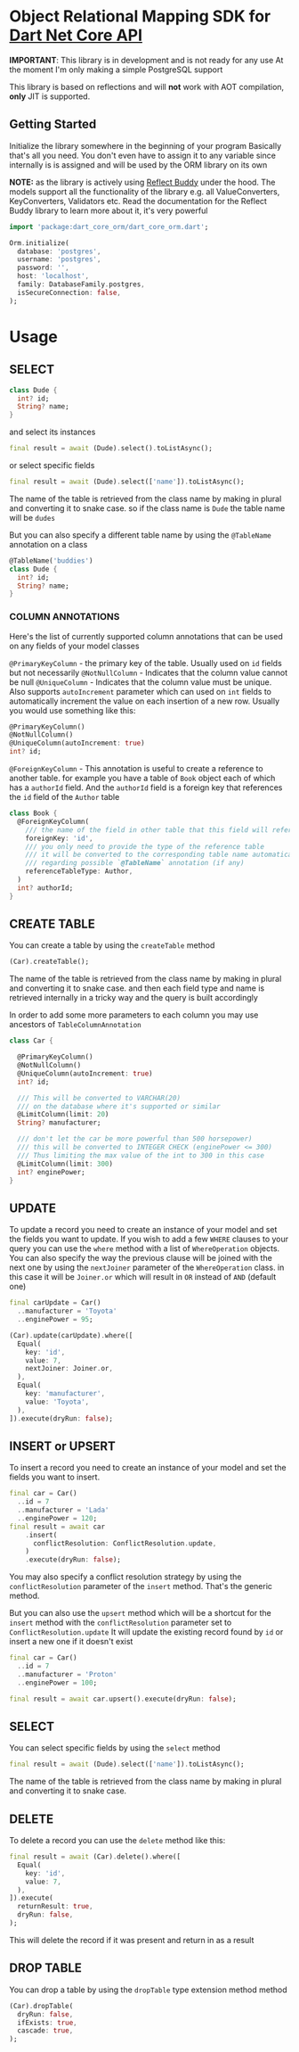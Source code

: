 # Object Relational Mapping SDK for [Dart Net Core API](https://github.com/caseyryan/dart_net_core_api)



**IMPORTANT**: This library is in development and is not ready for any use
At the moment I'm only making a simple PostgreSQL support 


This library is based on reflections and will **not** work with AOT compilation, **only** JIT is supported. 


## Getting Started

Initialize the library somewhere in the beginning of your program
Basically that's all you need. You don't even have to assign it to any variable 
since internally is is assigned and will be used by the ORM library on its own

**NOTE:** as the library is actively using [Reflect Buddy](https://github.com/caseyryan/reflect_buddy) 
under the hood. The models support all the functionality of the library e.g. 
all ValueConverters, KeyConverters, Validators etc. Read the documentation for the Reflect Buddy library
to learn more about it, it's very powerful

```dart
import 'package:dart_core_orm/dart_core_orm.dart';

Orm.initialize(
  database: 'postgres',
  username: 'postgres',
  password: '',
  host: 'localhost',
  family: DatabaseFamily.postgres,
  isSecureConnection: false,
);
```

# Usage

## SELECT

```dart
class Dude {
  int? id;
  String? name;
}
```

and select its instances 

```dart
final result = await (Dude).select().toListAsync();
```

or select specific fields
```dart
final result = await (Dude).select(['name']).toListAsync();
```

The name of the table is retrieved from the class name by making in plural and converting it to snake case.
so if the class name is `Dude` the table name will be `dudes`

But you can also specify a different table name by using the `@TableName` annotation on a class

```dart
@TableName('buddies')
class Dude {
  int? id;
  String? name;
}
```

### COLUMN ANNOTATIONS

Here's the list of currently supported column annotations
that can be used on any fields of your model classes

`@PrimaryKeyColumn` - the primary key of the table. Usually used on `id` fields but not necessarily
`@NotNullColumn` - Indicates that the column value cannot be null
`@UniqueColumn` - Indicates that the column value must be unique. Also supports `autoIncrement` parameter which can  used on `int` fields to automatically increment the value on each insertion of a new row. 
Usually you would use something like this:

```dart
@PrimaryKeyColumn()
@NotNullColumn()
@UniqueColumn(autoIncrement: true)
int? id;  
```

`@ForeignKeyColumn` - This annotation is useful to create a reference to another table. 
for example you have a table of `Book` object each of which has a `authorId` field.
And the `authorId` field is a foreign key that references the `id` field of the `Author` table

```dart
class Book {
  @ForeignKeyColumn(
    /// the name of the field in other table that this field will reference
    foreignKey: 'id',
    /// you only need to provide the type of the reference table
    /// it will be converted to the corresponding table name automatically 
    /// regarding possible `@TableName` annotation (if any)
    referenceTableType: Author,
  )
  int? authorId;
}
```

## CREATE TABLE

You can create a table by using the `createTable` method

```dart
(Car).createTable();
```

The name of the table is retrieved from the class name by making in plural and converting it to snake case.
and then each field type and name is retrieved internally in a tricky way and the query is built accordingly

In order to add some more parameters to each column you may use ancestors of `TableColumnAnnotation`

```dart
class Car {

  @PrimaryKeyColumn()
  @NotNullColumn()
  @UniqueColumn(autoIncrement: true)
  int? id;

  /// This will be converted to VARCHAR(20) 
  /// on the database where it's supported or similar
  @LimitColumn(limit: 20)
  String? manufacturer;

  /// don't let the car be more powerful than 500 horsepower) 
  /// this will be converted to INTEGER CHECK (enginePower <= 300)
  /// Thus limiting the max value of the int to 300 in this case
  @LimitColumn(limit: 300)
  int? enginePower;
}
```

## UPDATE

To update a record you need to create an instance of your model and set the fields you want to update.
If you wish to add a few `WHERE` clauses to your query you can use the `where` method
with a list of `WhereOperation` objects. You can also specify the way the previous clause will 
be joined with the next one by using the `nextJoiner` parameter of the `WhereOperation` class.
in this case it will be `Joiner.or` which will result in `OR` instead of `AND` (default one)


```dart
final carUpdate = Car()
  ..manufacturer = 'Toyota'
  ..enginePower = 95;

(Car).update(carUpdate).where([
  Equal(
    key: 'id',
    value: 7,
    nextJoiner: Joiner.or,
  ),
  Equal(
    key: 'manufacturer',
    value: 'Toyota',
  ),
]).execute(dryRun: false);
```

## INSERT or UPSERT

To insert a record you need to create an instance of your model and set the fields you want to insert.

```dart
final car = Car()
  ..id = 7
  ..manufacturer = 'Lada'
  ..enginePower = 120;
final result = await car
    .insert(
      conflictResolution: ConflictResolution.update,
    )
    .execute(dryRun: false);
```

You may also specify a conflict resolution strategy by using the `conflictResolution` parameter
of the `insert` method.
That's the generic method. 

But you can also use the `upsert` method which will be a shortcut for the `insert` method
with the `conflictResolution` parameter set to `ConflictResolution.update`
It will update the existing record found by `id` or insert a new one if it doesn't exist

```dart
final car = Car()
  ..id = 7
  ..manufacturer = 'Proton'
  ..enginePower = 100;

final result = await car.upsert().execute(dryRun: false);
```




## SELECT

You can select specific fields by using the `select` method

```dart
final result = await (Dude).select(['name']).toListAsync();
```

The name of the table is retrieved from the class name by making in plural and converting it to snake case.

## DELETE

To delete a record you can use the `delete` method like this:

```dart
final result = await (Car).delete().where([
  Equal(
    key: 'id',
    value: 7,
  ),
]).execute(
  returnResult: true,
  dryRun: false,
);
```

This will delete the record if it was present and return in as a result



## DROP TABLE

You can drop a table by using the `dropTable` type extension method method

```dart
(Car).dropTable(
  dryRun: false,
  ifExists: true,
  cascade: true,
);
```